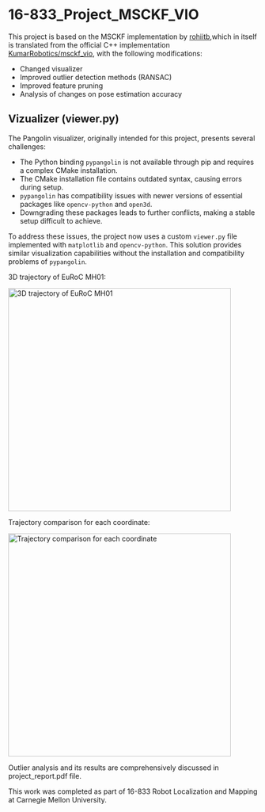 # 16-833_Project_MSCKF_VIO

This project is based on the MSCKF implementation by [rohiitb](https://github.com/rohiitb/msckf_vio_python),which in itself is translated from the official C++ implementation [KumarRobotics/msckf_vio](https://github.com/KumarRobotics/msckf_vio),  with the following modifications:
- Changed visualizer
- Improved outlier detection methods (RANSAC)
- Improved feature pruning
- Analysis of changes on pose estimation accuracy

## Vizualizer (viewer.py)
The Pangolin visualizer, originally intended for this project, presents several challenges:

- The Python binding `pypangolin` is not available through pip and requires a complex CMake installation.
- The CMake installation file contains outdated syntax, causing errors during setup.
- `pypangolin` has compatibility issues with newer versions of essential packages like `opencv-python` and `open3d`.
- Downgrading these packages leads to further conflicts, making a stable setup difficult to achieve.

To address these issues, the project now uses a custom `viewer.py` file implemented with `matplotlib` and `opencv-python`. This solution provides similar visualization capabilities without the installation and compatibility problems of `pypangolin`.

3D trajectory of EuRoC MH01:

<img src="https://github.com/user-attachments/assets/4566d1c5-8edf-4f1d-9755-dc96ae610bbb" width="450" alt="3D trajectory of EuRoC MH01"> 

Trajectory comparison for each coordinate:

<img src="https://github.com/user-attachments/assets/24371b82-37ca-40aa-ba20-abf5fc721ca9" width="450" alt="Trajectory comparison for each coordinate">



Outlier analysis and its results are comprehensively discussed in project_report.pdf file. 

This work was completed as part of 16-833 Robot Localization and Mapping at Carnegie Mellon University.
